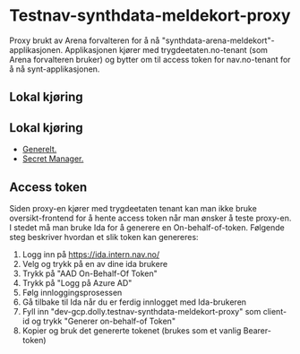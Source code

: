 # Testnav-synthdata-meldekort-proxy
Proxy brukt av Arena forvalteren for å nå "synthdata-arena-meldekort"-applikasjonen. Applikasjonen kjører med 
trygdeetaten.no-tenant (som Arena forvalteren bruker) og bytter om til access token for nav.no-tenant for å 
nå synt-applikasjonen.

## Lokal kjøring

## Lokal kjøring
* [Generelt.](../../docs/modules/ROOT/pages/local/local_general.adoc)
* [Secret Manager.](../../docs/modules/ROOT/pages/local/local_secretmanager.adoc)

## Access token
Siden proxy-en kjører med trygdeetaten tenant kan man ikke bruke oversikt-frontend for å hente access token når man 
ønsker å teste proxy-en. I stedet må man bruke Ida for å generere en On-behalf-of-token. Følgende steg beskriver hvordan
et slik token kan genereres:

1. Logg inn på https://ida.intern.nav.no/
2. Velg og trykk på en av dine ida brukere
3. Trykk på "AAD On-Behalf-Of Token"
4. Trykk på "Logg på Azure AD"
5. Følg innloggingsprosessen
6. Gå tilbake til Ida når du er ferdig innlogget med Ida-brukeren
7. Fyll inn "dev-gcp.dolly.testnav-synthdata-meldekort-proxy" som client-id og trykk "Generer on-behalf-of Token"
8. Kopier og bruk det genererte tokenet (brukes som et vanlig Bearer-token)
